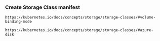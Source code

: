 ### Create Storage Class manifest
    https://kubernetes.io/docs/concepts/storage/storage-classes/#volume-binding-mode
    
    https://kubernetes.io/docs/concepts/storage/storage-classes/#azure-disk